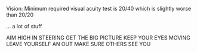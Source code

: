 Vision: Minimum required visual acuity test is 20/40 which is slightly worse than 20/20

...
a lot of stuff

AIM HIGH IN STEERING
GET THE BIG PICTURE
KEEP YOUR EYES MOVING
LEAVE YOURSELF AN OUT
MAKE SURE OTHERS SEE YOU